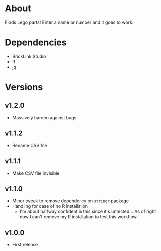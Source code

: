 # About

Finds Lego parts! Enter a name or number and it goes to work.

# Dependencies

- BrickLink Studio
- R
- jq

# Versions

## v1.2.0

- Massively harden against bugs

## v1.1.2

- Rename CSV file

## v1.1.1

- Make CSV file invisible

## v1.1.0

- Minor tweak to remove dependency on `stringr` package
- Handling for case of no R installation
	- I'm about halfway confident in this since it's untested… As of right now I can't remove my R installation to test this workflow.

## v1.0.0

- First release
